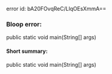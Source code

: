 error id: bA20FOvqReC/LlqOEsXmmA==
### Bloop error:

   public static void main(String[] args)
#### Short summary: 

   public static void main(String[] args)